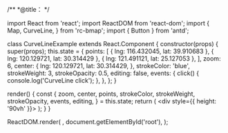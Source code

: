 /**
 *@title：
 */

import React from 'react';
import ReactDOM from 'react-dom';
import {
  Map,
  CurveLine,
} from 'rc-bmap';
import { Button } from 'antd';

class CurveLineExample extends React.Component {
  constructor(props) {
    super(props);
    this.state = {
      points: [
        { lng: 116.432045, lat: 39.910683 },
        { lng: 120.129721, lat: 30.314429 },
        { lng: 121.491121, lat: 25.127053 },
      ],
      zoom: 6,
      center: {
        lng: 120.129721,
        lat: 30.314429,
      },
      strokeColor: 'blue',
      strokeWeight: 3,
      strokeOpacity: 0.5,
      editing: false,
      events: {
        click() {
          console.log('CurveLine click');
        },
      },
    };
  }

  render() {
    const {
      zoom, center, points, strokeColor, strokeWeight, strokeOpacity, events, editing,
    } = this.state;
    return (
      <div style={{ height: '90vh' }}>
        <Map
          ak="dbLUj1nQTvDvKXkov5fhnH5HIE88RUEO"
          scrollWheelZoom
          zoom={zoom}
          center={center}
        >
          <CurveLine
            points={points}
            strokeColor={strokeColor}
            strokeWeight={strokeWeight}
            strokeOpacity={strokeOpacity}
            editing={editing}
            events={events}
          />
        </Map>
      </div>
    );
  }
}

ReactDOM.render(
  <CurveLineExample />,
  document.getElementById('root'),
);
